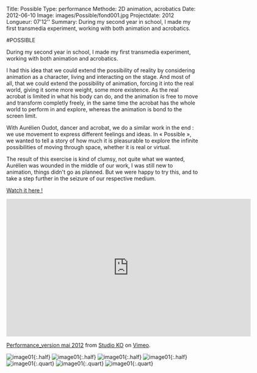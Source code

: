 Title: Possible
Type: performance
Methode: 2D animation, acrobatics
Date: 2012-06-10
Image: images/Possible/fond001.jpg
Projectdate: 2012
Longueur: 07'12''
Summary: During my second year in school, I made my first transmedia experiment, working with both animation and acrobatics.

#POSSIBLE

During my second year in school, I made my first transmedia experiment, working with both animation and acrobatics.

I had this idea that we could extend the possibility of reality by considering animation as a character, living and interacting on the stage. And most of all, that we could extend the possibility of animation, forcing it into the real world, giving it some more weight, some more existence. As the real acrobat is limited in what his body can do, and the animation is free to move and transform completly freely, in the same time the acrobat has the whole world to perform in and explore, whereas the animation is bond to the screen limit.

With Aurélien Oudot, dancer and acrobat, we do a similar work in the end : we use movement to express different feelings and ideas. In « Possible », we wanted to tell a story of how much it is pleasurable to explore the infinite possibilities of moving through space, whether it is real or virtual. 

The result of this exercise is kind of clumsy, not quite what we wanted, Aurélien was wounded in the middle of our work, I was still new to animation, things didn't go as planned. But we were happy to try this, and to take a step further in the seizure of our respective medium.

[Watch it here !](https://vimeo.com/42343804)

<iframe src="https://player.vimeo.com/video/42343804" width="640" height="360" frameborder="0" webkitallowfullscreen mozallowfullscreen allowfullscreen></iframe>
<p><a href="https://vimeo.com/42343804">Performance_version mai 2012</a> from <a href="https://vimeo.com/studioko">Studio KO</a> on <a href="https://vimeo.com">Vimeo</a>.</p>

![image01](images/Possible/plan2_dos_002.jpg){:.half}
![image01](images/Possible/DSC03019.jpg){:.half}
![image01](images/Possible/plan2_dos_003.jpg){:.half}
![image01](images/Possible/DSC03022.jpg){:.half}
![image01](images/Possible/story_3nov11.jpg){:.quart}
![image01](images/Possible/story_3nov11_1.jpg){:.quart}
![image01](images/Possible/story_3nov11_2.jpg){:.quart}

